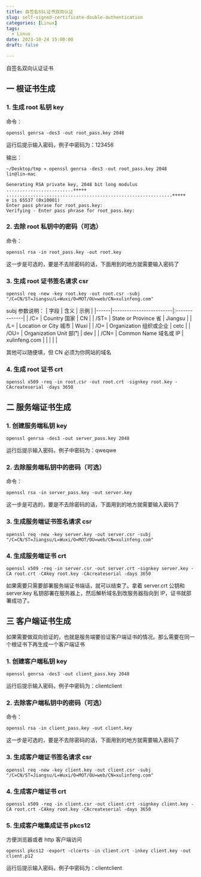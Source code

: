 ```yaml
---
title: 自签名SSL证书双向认证
slug: self-signed-certificate-double-authentication
categories: [Linux]
tags:
  - Linux
date: 2023-10-24 15:00:00
draft: false

---
```


自签名双向认证证书

<!--more-->

## 一 根证书生成

### 1. 生成 root 私钥 key

命令：

```
openssl genrsa -des3 -out root_pass.key 2048
```

运行后提示输入密码，例子中密码为：123456

输出：

```
~/Desktop/tmp » openssl genrsa -des3 -out root_pass.key 2048                                                                              lin@lin-mac

Generating RSA private key, 2048 bit long modulus
.........................+++++
..............................................................+++++
e is 65537 (0x10001)
Enter pass phrase for root_pass.key:
Verifying - Enter pass phrase for root_pass.key:
```

### 2. 去除 root 私钥中的密码（可选）

命令：

```
openssl rsa -in root_pass.key -out root.key
```

这一步是可选的，要是不去除密码的话，下面用到的地方就需要输入密码了

### 3. 生成 root 证书签名请求 csr

```
openssl req -new -key root.key -out root.csr -subj "/C=CN/ST=Jiangsu/L=Wuxi/O=MOT/OU=web/CN=xulinfeng.com"
```

subj 参数说明：
| 字段 | 含义 | 示例 |
|------|-------------------------|:--------------|
| /C= | Country 国家 | CN |
| /ST= | State or Province 省 | Jiangsu |
| /L= | Location or City 城市 | Wuxi |
| /O= | Organization 组织或企业 | cetc |
| /OU= | Organization Unit 部门 | dev |
| /CN= | Common Name 域名或 IP | xulinfeng.com |
| | | |

其他可以随便填，但 CN 必须为你网站的域名

### 4. 生成 root 证书 crt

```
openssl x509 -req -in root.csr -out root.crt -signkey root.key -CAcreateserial -days 3650

```

## 二 服务端证书生成

### 1. 创建服务端私钥 key

```
openssl genrsa -des3 -out server_pass.key 2048
```

运行后提示输入密码，例子中密码为：qweqwe

### 2. 去除服务端私钥中的密码（可选）

命令：

```
openssl rsa -in server_pass.key -out server.key
```

这一步是可选的，要是不去除密码的话，下面用到的地方就需要输入密码了

### 3. 生成服务端证书签名请求 csr

```
openssl req -new -key server.key -out server.csr -subj "/C=CN/ST=Jiangsu/L=Wuxi/O=MOT/OU=web/CN=xulinfeng.com"
```

### 4. 生成服务端证书 crt

```
openssl x509 -req -in server.csr -out server.crt -signkey server.key -CA root.crt -CAkey root.key -CAcreateserial -days 3650
```

如果需要只需要部署服务端证书端话，就可以结束了。拿着 server.crt 公钥和 server.key 私钥部署在服务器上，然后解析域名到改服务器指向到 IP，证书就部署成功了。

## 三 客户端证书生成

如果需要做双向验证的，也就是服务端要验证客户端证书的情况。那么需要在同一个根证书下再生成一个客户端证书

### 1. 创建客户端私钥 key

```
openssl genrsa -des3 -out client_pass.key 2048
```

运行后提示输入密码，例子中密码为：clientclient

### 2. 去除客户端私钥中的密码（可选）

命令：

```
openssl rsa -in client_pass.key -out client.key
```

这一步是可选的，要是不去除密码的话，下面用到的地方就需要输入密码了

### 3. 生成客户端证书签名请求 csr

```
openssl req -new -key client.key -out client.csr -subj "/C=CN/ST=Jiangsu/L=Wuxi/O=MOT/OU=web/CN=xulinfeng.com"
```

### 4. 生成客户端证书 crt

```
openssl x509 -req -in client.csr -out client.crt -signkey client.key -CA root.crt -CAkey root.key -CAcreateserial -days 3650
```

### 5. 生成客户端集成证书 pkcs12

方便浏览器或者 http 客户端访问

```
openssl pkcs12 -export -clcerts -in client.crt -inkey client.key -out client.p12

```

运行后提示输入密码，例子中密码为：clientclient
